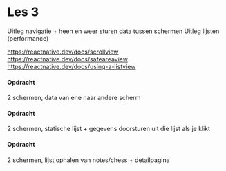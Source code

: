 # Les 3

Uitleg navigatie + heen en weer sturen data tussen schermen
Uitleg lijsten (performance)


https://reactnative.dev/docs/scrollview 
https://reactnative.dev/docs/safeareaview 
https://reactnative.dev/docs/using-a-listview 


#### Opdracht
2 schermen, data van ene naar andere scherm

#### Opdracht
2 schermen, statische lijst + gegevens doorsturen uit die lijst als je klikt

#### Opdracht
2 schermen, lijst ophalen van notes/chess + detailpagina